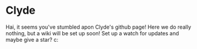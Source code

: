 # Clyde
Hai, it seems you've stumbled apon Clyde's github page! Here we do really nothing, but a wiki will be set up soon! Set up a watch for updates and maybe give a star? c:
